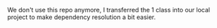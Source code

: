 We don't use this repo anymore, I transferred the 1 class into our local project to make dependency resolution a bit easier.
